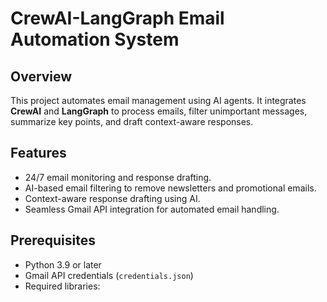 # CrewAI-LangGraph Email Automation System

## Overview
This project automates email management using AI agents. It integrates **CrewAI** and **LangGraph** to process emails, filter unimportant messages, summarize key points, and draft context-aware responses.

## Features
- 24/7 email monitoring and response drafting.
- AI-based email filtering to remove newsletters and promotional emails.
- Context-aware response drafting using AI.
- Seamless Gmail API integration for automated email handling.

## Prerequisites
- Python 3.9 or later
- Gmail API credentials (`credentials.json`)
- Required libraries:
